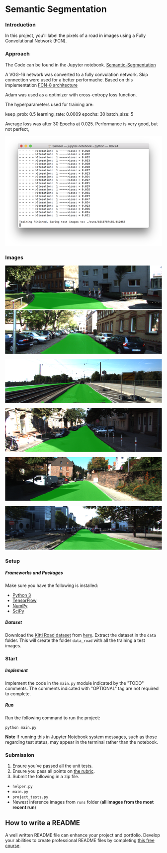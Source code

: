 # Semantic Segmentation
### Introduction
In this project, you'll label the pixels of a road in images using a Fully Convolutional Network (FCN).

### Approach
The Code can be found in the Jupyter notebook. [Semantic-Segmentation](Semantic-Segmentation.ipynb)

A VGG-16 network was converted to a fully convulation network.  Skip connection were used for a better performache. Based on this  implementation [ FCN-8 architecture](https://people.eecs.berkeley.edu/~jonlong/long_shelhamer_fcn.pdf)

Adam was used as a optimizer with cross-entropy loss function.

The hyperparameters used for training are:

keep_prob: 0.5
learning_rate: 0.0009
epochs: 30
batch_size: 5

Average loss was after 30 Epochs at 0.025. Performance is very good, but not perfect,

![](runs/traning_loss.png)

### Images 


![](runs/1510787455.012058/uu_000069.png)
![](runs/1510787455.012058/uu_000071.png)

![](runs/1510787455.012058/uu_000079.png)

![](runs/1510787455.012058/uu_000098.png)


![](runs/1510787455.012058/uu_000090.png)

![](runs/1510787455.012058/uu_000080.png)

### Setup
##### Frameworks and Packages
Make sure you have the following is installed:
 - [Python 3](https://www.python.org/)
 - [TensorFlow](https://www.tensorflow.org/)
 - [NumPy](http://www.numpy.org/)
 - [SciPy](https://www.scipy.org/)
##### Dataset
Download the [Kitti Road dataset](http://www.cvlibs.net/datasets/kitti/eval_road.php) from [here](http://www.cvlibs.net/download.php?file=data_road.zip).  Extract the dataset in the `data` folder.  This will create the folder `data_road` with all the training a test images.

### Start
##### Implement
Implement the code in the `main.py` module indicated by the "TODO" comments.
The comments indicated with "OPTIONAL" tag are not required to complete.
##### Run
Run the following command to run the project:
```
python main.py
```
**Note** If running this in Jupyter Notebook system messages, such as those regarding test status, may appear in the terminal rather than the notebook.

### Submission
1. Ensure you've passed all the unit tests.
2. Ensure you pass all points on [the rubric](https://review.udacity.com/#!/rubrics/989/view).
3. Submit the following in a zip file.
 - `helper.py`
 - `main.py`
 - `project_tests.py`
 - Newest inference images from `runs` folder  (**all images from the most recent run**)
 
 ## How to write a README
A well written README file can enhance your project and portfolio.  Develop your abilities to create professional README files by completing [this free course](https://www.udacity.com/course/writing-readmes--ud777).
